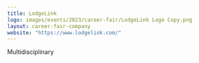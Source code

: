 ```yaml
---
title: LodgeLink
logo: images/events/2023/career-fair/LodgeLink Logo Copy.png
layout: career-fair-company
website: "https://www.lodgelink.com/"
---
```


Multidisciplinary
